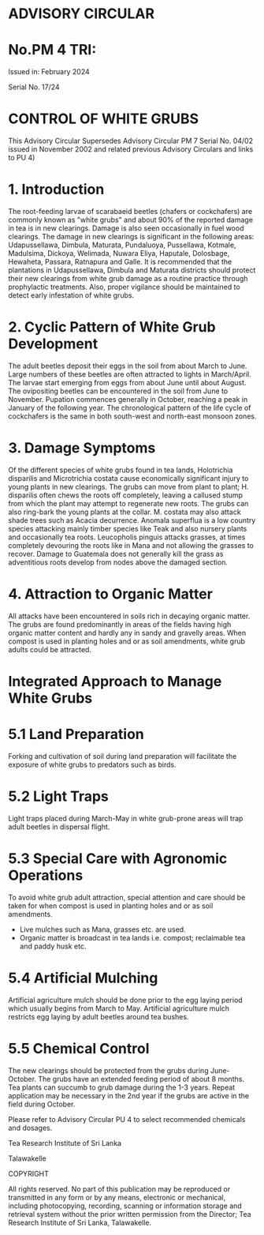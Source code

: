 # ADVISORY CIRCULAR

# No.PM 4 TRI:

Issued in: February 2024

Serial No. 17/24

# CONTROL OF WHITE GRUBS

This Advisory Circular Supersedes Advisory Circular PM 7 Serial No. 04/02 issued in November 2002 and related previous Advisory Circulars and links to PU 4)

# 1. Introduction

The root-feeding larvae of scarabaeid beetles (chafers or cockchafers) are commonly known as "white grubs" and about 90% of the reported damage in tea is in new clearings. Damage is also seen occasionally in fuel wood clearings. The damage in new clearings is significant in the following areas: Udapussellawa, Dimbula, Maturata, Pundaluoya, Pussellawa, Kotmale, Madulsima, Dickoya, Welimada, Nuwara Eliya, Haputale, Dolosbage, Hewaheta, Passara, Ratnapura and Galle. It is recommended that the plantations in Udapussellawa, Dimbula and Maturata districts should protect their new clearings from white grub damage as a routine practice through prophylactic treatments. Also, proper vigilance should be maintained to detect early infestation of white grubs.

# 2. Cyclic Pattern of White Grub Development

The adult beetles deposit their eggs in the soil from about March to June. Large numbers of these beetles are often attracted to lights in March/April. The larvae start emerging from eggs from about June until about August. The ovipositing beetles can be encountered in the soil from June to November. Pupation commences generally in October, reaching a peak in January of the following year. The chronological pattern of the life cycle of cockchafers is the same in both south-west and north-east monsoon zones.

# 3. Damage Symptoms

Of the different species of white grubs found in tea lands, Holotrichia disparilis and Microtrichia costata cause economically significant injury to young plants in new clearings. The grubs can move from plant to plant; H. disparilis often chews the roots off completely, leaving a callused stump from which the plant may attempt to regenerate new roots. The grubs can also ring-bark the young plants at the collar. M. costata may also attack shade trees such as Acacia decurrence. Anomala superflua is a low country species attacking mainly timber species like Teak and also nursery plants and occasionally tea roots. Leucopholis pinguis attacks grasses, at times completely devouring the roots like in Mana and not allowing the grasses to recover. Damage to Guatemala does not generally kill the grass as adventitious roots develop from nodes above the damaged section.

# 4. Attraction to Organic Matter

All attacks have been encountered in soils rich in decaying organic matter. The grubs are found predominantly in areas of the fields having high organic matter content and hardly any in sandy and gravelly areas. When compost is used in planting holes and or as soil amendments, white grub adults could be attracted.
# Integrated Approach to Manage White Grubs

# 5.1 Land Preparation

Forking and cultivation of soil during land preparation will facilitate the exposure of white grubs to predators such as birds.

# 5.2 Light Traps

Light traps placed during March-May in white grub-prone areas will trap adult beetles in dispersal flight.

# 5.3 Special Care with Agronomic Operations

To avoid white grub adult attraction, special attention and care should be taken for when compost is used in planting holes and or as soil amendments.

- Live mulches such as Mana, grasses etc. are used.
- Organic matter is broadcast in tea lands i.e. compost; reclaimable tea and paddy husk etc.

# 5.4 Artificial Mulching

Artificial agriculture mulch should be done prior to the egg laying period which usually begins from March to May. Artificial agriculture mulch restricts egg laying by adult beetles around tea bushes.

# 5.5 Chemical Control

The new clearings should be protected from the grubs during June-October. The grubs have an extended feeding period of about 8 months. Tea plants can succumb to grub damage during the 1-3 years. Repeat application may be necessary in the 2nd year if the grubs are active in the field during October.

Please refer to Advisory Circular PU 4 to select recommended chemicals and dosages.

Tea Research Institute of Sri Lanka

Talawakelle

COPYRIGHT

All rights reserved. No part of this publication may be reproduced or transmitted in any form or by any means, electronic or mechanical, including photocopying, recording, scanning or information storage and retrieval system without the prior written permission from the Director; Tea Research Institute of Sri Lanka, Talawakelle.